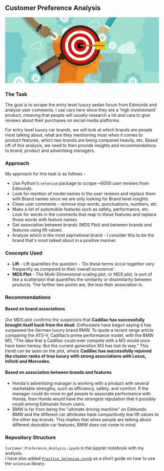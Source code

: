 ## Customer Preference Analysis
![](https://github.com/sagar-chadha/Coursework/blob/master/Repository_files/Text_Analytics/Customer_Preference_Analysis/customer%20preference.jpg)

### The Task
The goal is to scrape the entry level luxury sedan forum from Edmunds and analyse user comments. I use cars here since they are a 'high involvement' product, meaning that people will usually research a lot and care to give reviews about their purchases on social media platforms.

For entry level luxury car brands, we will look at which brands are people most talking about, what are they mentioning most when it comes to product features, which two brands are being compared heavily, etc. Based off of this analysis, we need to then provide insights and recommendations to brand, product and advertising managers.

### Approach
My approach for this task is as follows - 
* Use Python's `selenium` package to scrape ~6000 user reviews from Edmunds.
* Look for mention of model names in the user reviews and replace them with Brand names since we are only looking for Brand level insights.
* Clean user comments - remove stop words, punctuations, numbers, etc
* Make a list of automobile features such as safety, performance, etc. Look for words in the comments that map to these features and replace those words with feature names.
* Get association between brands (MDS Plot) and between brands and features using lift values.
* Analyze which is the most aspirational brand - I consider this to be the brand that's most talked about in a positive manner.

### Concepts Used
* **Lift** - Lift quantifies the question - 'Do these terms occur together very frequently as compared to their overall occurence'.
* **MDS Plot** - The Multi-Dimensional scaling plot, or MDS plot, is sort of like a scatterplot that quantifies the similarity or dissimilarity between products. The farther two points are, the less their association is.

### Recommendations

#### Based on brand associations
Our MDS plot confirms the suspicions that **Cadillac has successfully brought itself back from the dead**. Enthusiasts have begun saying it has surpassed the German luxury brand BMW. To quote a recent verge article comparing the ATS-V, Cadillac’s prime performance model, with the BMW M3, “The idea that a Cadillac could ever compete with a M3 would once have been heresy. But the current generation M3 has lost its way.” This trend can be seen on the plot, where **Cadillac has successfully rejoined the cluster ranks of true luxury with strong associations with Lexus, Infiniti and Mercedes.**

#### Based on association between brands and features
* Honda's advertising manager is working with a product with several marketable strengths, such as efficiency, safety, and comfort. If the manager could do more to get people to associate performance with Honda, then Honda would have the strongest reputation that it possibly could among Edmunds forum users.
* BMW is far from being the "ultimate driving machine" on Edmunds. BMW and the different car attributes have comparitively low lift values to the other top brands. This implies that when people are talking about different desirable car features, BMW does not come to mind.

### Repository Structure
`Customer_Preference_Analysis.ipynb` is the jupyter notebook with my analysis. <br>
I have also added [`Practice_Selenium.ipynb`](https://github.com/sagar-chadha/Coursework/blob/master/Text_Analytics/Customer_Preference_Analysis/Practice_Selenium.ipynb) as a short guide on how to use the `selenium` library.
